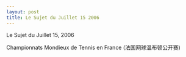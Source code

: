 ```yaml
---
layout: post
title: Le Sujet du Juillet 15 2006
---
```


<p>Le Sujet du Juillet 15, 2006</p>
<p>Championnats Mondieux de Tennis en France (法国网球温布顿公开赛)</p>
